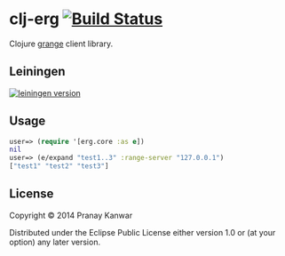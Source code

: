 # clj-erg [![Build Status](https://travis-ci.org/r4um/clj-erg.svg)](https://travis-ci.org/r4um/clj-erg)

Clojure [grange](https://github.com/xaviershay/grange-server) client library.

## Leiningen

[![leiningen version](http://clojars.org/erg/latest-version.svg)](http://clojars.org/erg)

## Usage

```clojure
user=> (require '[erg.core :as e])
nil
user=> (e/expand "test1..3" :range-server "127.0.0.1")
["test1" "test2" "test3"]
```

## License

Copyright © 2014 Pranay Kanwar

Distributed under the Eclipse Public License either version 1.0 or (at
your option) any later version.
